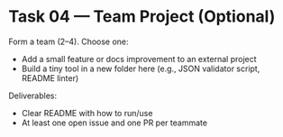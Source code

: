 # Task 04 — Team Project (Optional)

Form a team (2–4). Choose one:
- Add a small feature or docs improvement to an external project
- Build a tiny tool in a new folder here (e.g., JSON validator script, README linter)

Deliverables:
- Clear README with how to run/use
- At least one open issue and one PR per teammate
